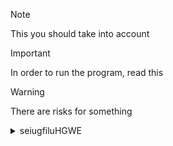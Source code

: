 > [!NOTE]
> This you should take into account

> [!IMPORTANT]
> In order to run the program, read this

> [!WARNING]
> There are risks for something

<details>
<summary>
  seiugfiluHGWE
</summary>

JH SDLGI DFØIH G AI øo uiherøoghøo uhrøo høauhl a iluaweløiuh ø øoawntlun cø øoaeøuoh zsrøguoh zs evnuøozse gliøu ghaweøoihzs egøuhzs regøouh seg
